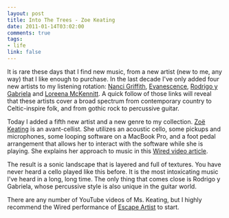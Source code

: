 ```yaml
--- 
layout: post
title: Into The Trees - Zoe Keating
date: 2011-01-14T03:02:00
comments: true
tags:
- life
link: false
---
```

It is rare these days that I find new music, from a new artist (new to me, any way) that I like enough to purchase. In the last decade I've only added four new artists to my listening rotation: <a title="Nanci Griffith" href="http://www.nancigriffith.com/" target="_blank">Nanci Griffith</a>, <a title="Evanescence" href="http://www.evanescence.com/" target="_blank">Evanescence</a>, <a title="Rodrigo y Gabriela" href="http://www.rodgab.com/" target="_blank">Rodrigo y Gabriela</a> and <a title="Loreena McKennitt" href="http://www.quinlanroad.com/" target="_blank">Loreena McKennitt</a>. A quick follow of those links will reveal that these artists cover a broad spectrum from contemporary country to Celtic-inspire folk, and from gothic rock to percussive guitar.

Today I added a fifth new artist and a new genre to my collection. <a title="Zoë Keating" href="http://www.zoekeating.com/" target="_blank">Zoë Keating</a> is an avant-cellist. She utilizes an acoustic cello, some pickups and microphones, some looping software on a MacBook Pro, and a foot pedal arrangement that allows her to interact with the software while she is playing. She explains her approach to music in this <a title="Wired: Zoë Keating interview" href="http://www.youtube.com/watch?v=p6C1k5qer8k" target="_blank">Wired video article</a>.

The result is a sonic landscape that is layered and full of textures. You have never heard a cello played like this before. It is the most intoxicating music I've heard in a long, long time. The only thing that comes close is Rodrigo y Gabriela, whose percussive style is also unique in the guitar world.

There are any number of YouTube videos of Ms. Keating, but I highly recommend the Wired performance of <a title="Escape Artist" href="http://www.youtube.com/watch?v=yYrcXX4nWOA" target="_blank">Escape Artist</a> to start.
